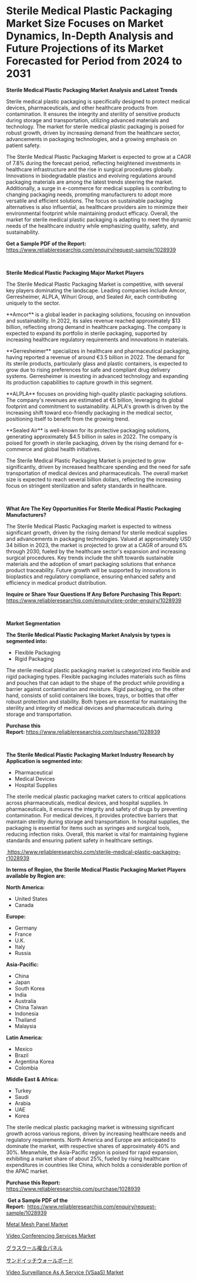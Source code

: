 <p><h1>Sterile Medical Plastic Packaging Market Size Focuses on Market Dynamics, In-Depth Analysis and Future Projections of its Market Forecasted for Period from 2024 to 2031</h1></p><p><strong>Sterile Medical Plastic Packaging Market Analysis and Latest Trends</strong></p>
<p><p>Sterile medical plastic packaging is specifically designed to protect medical devices, pharmaceuticals, and other healthcare products from contamination. It ensures the integrity and sterility of sensitive products during storage and transportation, utilizing advanced materials and technology. The market for sterile medical plastic packaging is poised for robust growth, driven by increasing demand from the healthcare sector, advancements in packaging technologies, and a growing emphasis on patient safety.</p><p>The Sterile Medical Plastic Packaging Market is expected to grow at a CAGR of 7.8% during the forecast period, reflecting heightened investments in healthcare infrastructure and the rise in surgical procedures globally. Innovations in biodegradable plastics and evolving regulations around packaging materials are among the latest trends steering the market. Additionally, a surge in e-commerce for medical supplies is contributing to changing packaging needs, prompting manufacturers to adopt more versatile and efficient solutions. The focus on sustainable packaging alternatives is also influential, as healthcare providers aim to minimize their environmental footprint while maintaining product efficacy. Overall, the market for sterile medical plastic packaging is adapting to meet the dynamic needs of the healthcare industry while emphasizing quality, safety, and sustainability.</p></p>
<p><strong>Get a Sample PDF of the Report:&nbsp;</strong> <a href="https://www.reliableresearchiq.com/enquiry/request-sample/1028939">https://www.reliableresearchiq.com/enquiry/request-sample/1028939</a></p>
<p>&nbsp;</p>
<p><strong>Sterile Medical Plastic Packaging Major Market Players</strong></p>
<p><p>The Sterile Medical Plastic Packaging Market is competitive, with several key players dominating the landscape. Leading companies include Amcor, Gerresheimer, ALPLA, Wihuri Group, and Sealed Air, each contributing uniquely to the sector.</p><p>**Amcor** is a global leader in packaging solutions, focusing on innovation and sustainability. In 2022, its sales revenue reached approximately $13 billion, reflecting strong demand in healthcare packaging. The company is expected to expand its portfolio in sterile packaging, supported by increasing healthcare regulatory requirements and innovations in materials.</p><p>**Gerresheimer** specializes in healthcare and pharmaceutical packaging, having reported a revenue of around €3.5 billion in 2022. The demand for its sterile products, particularly glass and plastic containers, is expected to grow due to rising preferences for safe and compliant drug delivery systems. Gerresheimer is investing in advanced technology and expanding its production capabilities to capture growth in this segment.</p><p>**ALPLA** focuses on providing high-quality plastic packaging solutions. The company's revenues are estimated at €5 billion, leveraging its global footprint and commitment to sustainability. ALPLA's growth is driven by the increasing shift toward eco-friendly packaging in the medical sector, positioning itself to benefit from the growing trend.</p><p>**Sealed Air** is well-known for its protective packaging solutions, generating approximately $4.5 billion in sales in 2022. The company is poised for growth in sterile packaging, driven by the rising demand for e-commerce and global health initiatives.</p><p>The Sterile Medical Plastic Packaging Market is projected to grow significantly, driven by increased healthcare spending and the need for safe transportation of medical devices and pharmaceuticals. The overall market size is expected to reach several billion dollars, reflecting the increasing focus on stringent sterilization and safety standards in healthcare.</p></p>
<p>&nbsp;</p>
<p><strong>What Are The Key Opportunities For Sterile Medical Plastic Packaging Manufacturers?</strong></p>
<p><p>The Sterile Medical Plastic Packaging market is expected to witness significant growth, driven by the rising demand for sterile medical supplies and advancements in packaging technologies. Valued at approximately USD 34 billion in 2023, the market is projected to grow at a CAGR of around 6% through 2030, fueled by the healthcare sector's expansion and increasing surgical procedures. Key trends include the shift towards sustainable materials and the adoption of smart packaging solutions that enhance product traceability. Future growth will be supported by innovations in bioplastics and regulatory compliance, ensuring enhanced safety and efficiency in medical product distribution.</p></p>
<p><strong>Inquire or Share Your Questions If Any Before Purchasing This Report:</strong> <a href="https://www.reliableresearchiq.com/enquiry/pre-order-enquiry/1028939">https://www.reliableresearchiq.com/enquiry/pre-order-enquiry/1028939</a></p>
<p>&nbsp;</p>
<p><strong>Market Segmentation</strong></p>
<p><strong>The Sterile Medical Plastic Packaging Market Analysis by types is segmented into:</strong></p>
<p><ul><li>Flexible Packaging</li><li>Rigid Packaging</li></ul></p>
<p><p>The sterile medical plastic packaging market is categorized into flexible and rigid packaging types. Flexible packaging includes materials such as films and pouches that can adapt to the shape of the product while providing a barrier against contamination and moisture. Rigid packaging, on the other hand, consists of solid containers like boxes, trays, or bottles that offer robust protection and stability. Both types are essential for maintaining the sterility and integrity of medical devices and pharmaceuticals during storage and transportation.</p></p>
<p><strong>Purchase this Report:&nbsp;</strong><a href="https://www.reliableresearchiq.com/purchase/1028939">https://www.reliableresearchiq.com/purchase/1028939</a></p>
<p>&nbsp;</p>
<p><strong>The Sterile Medical Plastic Packaging Market Industry Research by Application is segmented into:</strong></p>
<p><ul><li>Pharmaceutical</li><li>Medical Devices</li><li>Hospital Supplies</li></ul></p>
<p><p>The sterile medical plastic packaging market caters to critical applications across pharmaceuticals, medical devices, and hospital supplies. In pharmaceuticals, it ensures the integrity and safety of drugs by preventing contamination. For medical devices, it provides protective barriers that maintain sterility during storage and transportation. In hospital supplies, the packaging is essential for items such as syringes and surgical tools, reducing infection risks. Overall, this market is vital for maintaining hygiene standards and ensuring patient safety in healthcare settings.</p></p>
<p><a href="https://www.reliableresearchiq.com/sterile-medical-plastic-packaging-r1028939">&nbsp;https://www.reliableresearchiq.com/sterile-medical-plastic-packaging-r1028939</a></p>
<p><strong>In terms of Region, the Sterile Medical Plastic Packaging Market Players available by Region are:</strong></p>
<p>
    <p> <strong> North America: </strong>
        <ul>
            <li>United States</li>
            <li>Canada</li>
        </ul>
        </p> 
    <p> <strong> Europe: </strong>
        <ul>
            <li>Germany</li>
            <li>France</li>
            <li>U.K.</li>
            <li>Italy</li>
            <li>Russia</li>
        </ul>
        </p> 
    <p> <strong> Asia-Pacific: </strong>
        <ul>
            <li>China</li>
            <li>Japan</li>
            <li>South Korea</li>
            <li>India</li>
            <li>Australia</li>
            <li>China Taiwan</li>
            <li>Indonesia</li>
            <li>Thailand</li>
            <li>Malaysia</li>
        </ul>
        </p> 
    <p> <strong> Latin America: </strong>
        <ul>
            <li>Mexico</li>
            <li>Brazil</li>
            <li>Argentina Korea</li>
            <li>Colombia</li>
        </ul>
        </p> 
    <p> <strong> Middle East & Africa: </strong>
        <ul>
            <li>Turkey</li>
            <li>Saudi</li>
            <li>Arabia</li>
            <li>UAE</li>
            <li>Korea</li>
        </ul>
    </p>
    </p>
<p><p>The sterile medical plastic packaging market is witnessing significant growth across various regions, driven by increasing healthcare needs and regulatory requirements. North America and Europe are anticipated to dominate the market, with respective shares of approximately 40% and 30%. Meanwhile, the Asia-Pacific region is poised for rapid expansion, exhibiting a market share of about 25%, fueled by rising healthcare expenditures in countries like China, which holds a considerable portion of the APAC market.</p></p>
<p><strong>Purchase this Report: </strong><a href="https://www.reliableresearchiq.com/purchase/1028939">https://www.reliableresearchiq.com/purchase/1028939</a></p>
<p>&nbsp;<strong>Get a Sample PDF of the Report:&nbsp;&nbsp;</strong><a href="https://www.reliableresearchiq.com/enquiry/request-sample/1028939">https://www.reliableresearchiq.com/enquiry/request-sample/1028939</a></p>
<p><strong></strong></p>
<p><p><a href="https://medium.com/@michelle.vaughan64534/this-report-on-metal-mesh-panel-market-is-a-comprehensive-analysis-of-market-shares-strategies-df80a7717c30">Metal Mesh Panel Market</a></p><p><a href="https://www.linkedin.com/pulse/what-innovations-shaping-video-conferencing-services-market-shxjf?trackingId=7EHYLAutQrqr%2FJBoAiLgyg%3D%3D">Video Conferencing Services Market</a></p><p><a href="https://medium.com/@jasminebabez/glass-wool-composite-panel-market-%E3%81%AF-%E3%82%B3%E3%82%B9%E3%83%88%E7%AE%A1%E7%90%86%E3%81%A8%E5%8A%B9%E7%8E%87%E5%90%91%E4%B8%8A%E3%82%92%E5%84%AA%E5%85%88%E3%81%97%E3%81%BE%E3%81%99-%E3%81%95%E3%82%89%E3%81%AB-%E5%A0%B1%E5%91%8A%E6%9B%B8%E3%81%AF%E5%B8%82%E5%A0%B4%E3%81%AE%E9%9C%80%E8%A6%81%E9%9D%A2%E3%81%A8%E4%BE%9B%E7%B5%A6%E9%9D%A2%E3%81%AE%E4%B8%A1%E6%96%B9%E3%82%92%E3%82%AB%E3%83%90%E3%83%BC%E3%81%97%E3%81%A6%E3%81%84%E3%81%BE%E3%81%99-glass-wool-6e5054e4e93e">グラスウール複合パネル</a></p><p><a href="https://medium.com/@jasminebabez/2024%E5%B9%B4%E3%81%8B%E3%82%892031%E5%B9%B4%E3%81%BE%E3%81%A7%E3%81%AE%E3%82%B5%E3%83%B3%E3%83%89%E3%82%A4%E3%83%83%E3%83%81%E3%82%A6%E3%82%A9%E3%83%BC%E3%83%AB%E3%83%9C%E3%83%BC%E3%83%89%E5%B8%82%E5%A0%B4%E3%81%AE%E6%96%B0%E8%88%88%E5%B8%82%E5%A0%B4%E5%8B%95%E5%90%91%E3%81%A8%E5%9C%B0%E5%9F%9F%E5%88%86%E6%9E%90%E4%BA%88%E6%B8%AC-9058536916d8">サンドイッチウォールボード</a></p><p><a href="https://www.linkedin.com/pulse/video-surveillance-service-vsaas-market-trends-analysis-opportunities-nawcf?trackingId=mdo7L%2FaeTFySWlLWgIJgjA%3D%3D">Video Surveillance As A Service (VSaaS) Market</a></p></p>